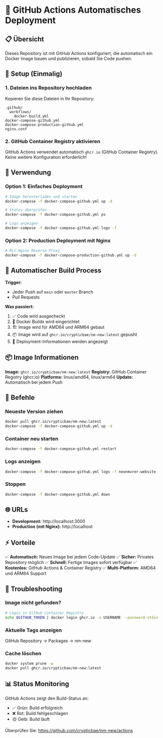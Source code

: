 # 🚀 GitHub Actions Automatisches Deployment

## 📋 Übersicht

Dieses Repository ist mit GitHub Actions konfiguriert, die automatisch ein Docker Image bauen und publizieren, sobald Sie Code pushen.

## 🔧 Setup (Einmalig)

### 1. Dateien ins Repository hochladen

Kopieren Sie diese Dateien in Ihr Repository:
```
.github/
  workflows/
    docker-build.yml
docker-compose-github.yml
docker-compose-production-github.yml
nginx.conf
```

### 2. GitHub Container Registry aktivieren

GitHub Actions verwendet automatisch `ghcr.io` (GitHub Container Registry). Keine weitere Konfiguration erforderlich!

## 🐳 Verwendung

### Option 1: Einfaches Deployment
```bash
# Image herunterladen und starten
docker-compose -f docker-compose-github.yml up -d

# Status überprüfen
docker-compose -f docker-compose-github.yml ps

# Logs anzeigen
docker-compose -f docker-compose-github.yml logs -f
```

### Option 2: Production Deployment mit Nginx
```bash
# Mit Nginx Reverse Proxy
docker-compose -f docker-compose-production-github.yml up -d
```

## 🔄 Automatischer Build Process

**Trigger:**
- Jeder Push auf `main` oder `master` Branch
- Pull Requests

**Was passiert:**
1. ✅ Code wird ausgecheckt
2. 🔧 Docker Buildx wird eingerichtet
3. 🏗️ Image wird für AMD64 und ARM64 gebaut
4. 📦 Image wird auf `ghcr.io/crypticbae/nm-new:latest` gepusht
5. 🎉 Deployment-Informationen werden angezeigt

## 📦 Image Informationen

**Image:** `ghcr.io/crypticbae/nm-new:latest`
**Registry:** GitHub Container Registry (ghcr.io)
**Platforms:** linux/amd64, linux/arm64
**Update:** Automatisch bei jedem Push

## 🔧 Befehle

### Neueste Version ziehen
```bash
docker pull ghcr.io/crypticbae/nm-new:latest
docker-compose -f docker-compose-github.yml up -d
```

### Container neu starten
```bash
docker-compose -f docker-compose-github.yml restart
```

### Logs anzeigen
```bash
docker-compose -f docker-compose-github.yml logs -f neonmurer-website
```

### Stoppen
```bash
docker-compose -f docker-compose-github.yml down
```

## 🌐 URLs

- **Development:** http://localhost:3000
- **Production (mit Nginx):** http://localhost

## ⚡ Vorteile

✅ **Automatisch:** Neues Image bei jedem Code-Update
✅ **Sicher:** Privates Repository möglich
✅ **Schnell:** Fertige Images sofort verfügbar
✅ **Kostenlos:** GitHub Actions & Container Registry
✅ **Multi-Platform:** AMD64 und ARM64 Support

## 🔧 Troubleshooting

### Image nicht gefunden?
```bash
# Login in GitHub Container Registry
echo $GITHUB_TOKEN | docker login ghcr.io -u USERNAME --password-stdin
```

### Aktuelle Tags anzeigen
GitHub Repository → Packages → nm-new

### Cache löschen
```bash
docker system prune -a
docker pull ghcr.io/crypticbae/nm-new:latest
```

## 📊 Status Monitoring

GitHub Actions zeigt den Build-Status an:
- ✅ Grün: Build erfolgreich
- ❌ Rot: Build fehlgeschlagen
- 🟡 Gelb: Build läuft

Überprüfen Sie: https://github.com/crypticbae/nm-new/actions 